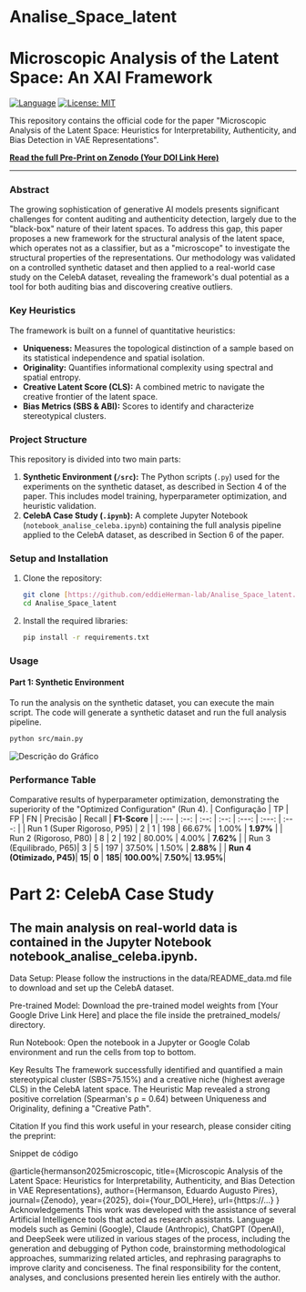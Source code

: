 # Analise_Space_latent

# Microscopic Analysis of the Latent Space: An XAI Framework

[![Language](https://img.shields.io/badge/Language-Python-blue.svg)](https://www.python.org/)
[![License: MIT](https://img.shields.io/badge/License-MIT-yellow.svg)](https://opensource.org/licenses/MIT)

This repository contains the official code for the paper "Microscopic Analysis of the Latent Space: Heuristics for Interpretability, Authenticity, and Bias Detection in VAE Representations".

**[Read the full Pre-Print on Zenodo (Your DOI Link Here)](https://...)**

---

### Abstract

The growing sophistication of generative AI models presents significant challenges for content auditing and authenticity detection, largely due to the "black-box" nature of their latent spaces. To address this gap, this paper proposes a new framework for the structural analysis of the latent space, which operates not as a classifier, but as a "microscope" to investigate the structural properties of the representations. Our methodology was validated on a controlled synthetic dataset and then applied to a real-world case study on the CelebA dataset, revealing the framework's dual potential as a tool for both auditing bias and discovering creative outliers.

### Key Heuristics
The framework is built on a funnel of quantitative heuristics:
* **Uniqueness:** Measures the topological distinction of a sample based on its statistical independence and spatial isolation.
* **Originality:** Quantifies informational complexity using spectral and spatial entropy.
* **Creative Latent Score (CLS):** A combined metric to navigate the creative frontier of the latent space.
* **Bias Metrics (SBS & ABI):** Scores to identify and characterize stereotypical clusters.

### Project Structure

This repository is divided into two main parts:

1.  **Synthetic Environment (`/src`):** The Python scripts (`.py`) used for the experiments on the synthetic dataset, as described in Section 4 of the paper. This includes model training, hyperparameter optimization, and heuristic validation.
2.  **CelebA Case Study (`.ipynb`):** A complete Jupyter Notebook (`notebook_analise_celeba.ipynb`) containing the full analysis pipeline applied to the CelebA dataset, as described in Section 6 of the paper.

### Setup and Installation

1.  Clone the repository:
    ```bash
    git clone [https://github.com/eddieHerman-lab/Analise_Space_latent.git](https://github.com/eddieHerman-lab/Analise_Space_latent.git)
    cd Analise_Space_latent
    ```
2.  Install the required libraries:
    ```bash
    pip install -r requirements.txt
    ```

### Usage

#### Part 1: Synthetic Environment

To run the analysis on the synthetic dataset, you can execute the main script. The code will generate a synthetic dataset and run the full analysis pipeline.
```bash
python src/main.py

 ```
![Descrição do Gráfico](caminho/para/o/seu_grafico_final.png)

### Performance Table

Comparative results of hyperparameter optimization, demonstrating the superiority of the "Optimized Configuration" (Run 4).
| Configuração | TP | FP | FN | Precisão | Recall | **F1-Score** |
| :--- | :--: | :--: | :--: | :---: | :---: | :---: |
| Run 1 (Super Rigoroso, P95) | 2 | 1 | 198 | 66.67% | 1.00% | **1.97%** |
| Run 2 (Rigoroso, P80) | 8 | 2 | 192 | 80.00% | 4.00% | **7.62%** |
| Run 3 (Equilibrado, P65)| 3 | 5 | 197 | 37.50% | 1.50% | **2.88%** |
| **Run 4 (Otimizado, P45)**| **15**| **0** | **185**| **100.00%**| **7.50%**| **13.95%**|


# Part 2: CelebA Case Study
## The main analysis on real-world data is contained in the Jupyter Notebook notebook_analise_celeba.ipynb.

Data Setup: Please follow the instructions in the data/README_data.md file to download and set up the CelebA dataset.

Pre-trained Model: Download the pre-trained model weights from [Your Google Drive Link Here] and place the file inside the pretrained_models/ directory.

Run Notebook: Open the notebook in a Jupyter or Google Colab environment and run the cells from top to bottom.

Key Results
The framework successfully identified and quantified a main stereotypical cluster (SBS=75.15%) and a creative niche (highest average CLS) in the CelebA latent space. The Heuristic Map revealed a strong positive correlation (Spearman's ρ = 0.64) between Uniqueness and Originality, defining a "Creative Path".

Citation
If you find this work useful in your research, please consider citing the preprint:

Snippet de código

@article{hermanson2025microscopic,
  title={Microscopic Analysis of the Latent Space: Heuristics for Interpretability, Authenticity, and Bias Detection in VAE Representations},
  author={Hermanson, Eduardo Augusto Pires},
  journal={Zenodo},
  year={2025},
  doi={Your_DOI_Here},
  url={https://...}
}
Acknowledgements
This work was developed with the assistance of several Artificial Intelligence tools that acted as research assistants. Language models such as Gemini (Google), Claude (Anthropic), ChatGPT (OpenAI), and DeepSeek were utilized in various stages of the process, including the generation and debugging of Python code, brainstorming methodological approaches, summarizing related articles, and rephrasing paragraphs to improve clarity and conciseness. The final responsibility for the content, analyses, and conclusions presented herein lies entirely with the author.




